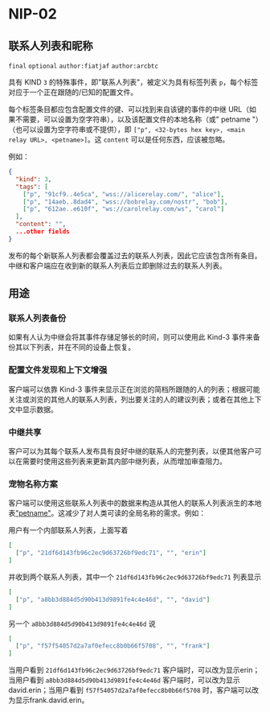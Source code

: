 NIP-02
======

联系人列表和昵称
-------------------------

 `final` `optional` `author:fiatjaf` `author:arcbtc`

具有 KIND `3` 的特殊事件，即"联系人列表"，被定义为具有标签列表 `p`，每个标签对应于一个正在跟随的/已知的配置文件。

每个标签条目都应包含配置文件的键、可以找到来自该键的事件的中继 URL（如果不需要，可以设置为空字符串），以及该配置文件的本地名称（或" petname "）（也可以设置为空字符串或不提供），即 `["p", <32-bytes hex key>, <main relay URL>, <petname>]`。这 `content` 可以是任何东西，应该被忽略。

例如：

```json
{
  "kind": 3,
  "tags": [
    ["p", "91cf9..4e5ca", "wss://alicerelay.com/", "alice"],
    ["p", "14aeb..8dad4", "wss://bobrelay.com/nostr", "bob"],
    ["p", "612ae..e610f", "ws://carolrelay.com/ws", "carol"]
  ],
  "content": "",
  ...other fields
}
```

发布的每个新联系人列表都会覆盖过去的联系人列表，因此它应该包含所有条目。中继和客户端应在收到新的联系人列表后立即删除过去的联系人列表。

## 用途

### 联系人列表备份

如果有人认为中继会将其事件存储足够长的时间，则可以使用此 Kind-3 事件来备份其以下列表，并在不同的设备上恢复。

### 配置文件发现和上下文增强

客户端可以依靠 Kind-3 事件来显示正在浏览的简档所跟随的人的列表；根据可能关注或浏览的其他人的联系人列表，列出要关注的人的建议列表；或者在其他上下文中显示数据。

### 中继共享

客户可以为其每个联系人发布具有良好中继的联系人的完整列表，以便其他客户可以在需要时使用这些列表来更新其内部中继列表，从而增加审查阻力。

### 宠物名称方案

客户端可以使用这些联系人列表中的数据来构造从其他人的联系人列表派生的本地表["petname"](http://www.skyhunter.com/marcs/petnames/IntroPetNames.html)。这减少了对人类可读的全局名称的需求。例如：

用户有一个内部联系人列表，上面写着

```json
[
  ["p", "21df6d143fb96c2ec9d63726bf9edc71", "", "erin"]
]
```

并收到两个联系人列表，其中一个 `21df6d143fb96c2ec9d63726bf9edc71` 列表显示

```json
[
  ["p", "a8bb3d884d5d90b413d9891fe4c4e46d", "", "david"]
]
```

另一个 `a8bb3d884d5d90b413d9891fe4c4e46d` 说

```json
[
  ["p", "f57f54057d2a7af0efecc8b0b66f5708", "", "frank"]
]
```

当用户看到 `21df6d143fb96c2ec9d63726bf9edc71` 客户端时，可以改为显示erin；当用户看到 `a8bb3d884d5d90b413d9891fe4c4e46d` 客户端时，可以改为显示david.erin；当用户看到 `f57f54057d2a7af0efecc8b0b66f5708` 时，客户端可以改为显示frank.david.erin。
